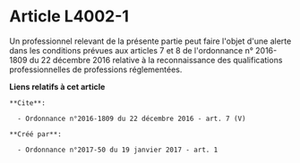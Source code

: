 # Article L4002-1

Un professionnel relevant de la présente partie peut faire l'objet d'une alerte dans les conditions prévues aux articles 7 et
8 de l'ordonnance n° 2016-1809 du 22 décembre 2016 relative à la reconnaissance des qualifications professionnelles de
professions réglementées.

**Liens relatifs à cet article**

	**Cite**:

	  - Ordonnance n°2016-1809 du 22 décembre 2016 - art. 7 (V)

	**Créé par**:

	  - Ordonnance n°2017-50 du 19 janvier 2017 - art. 1
